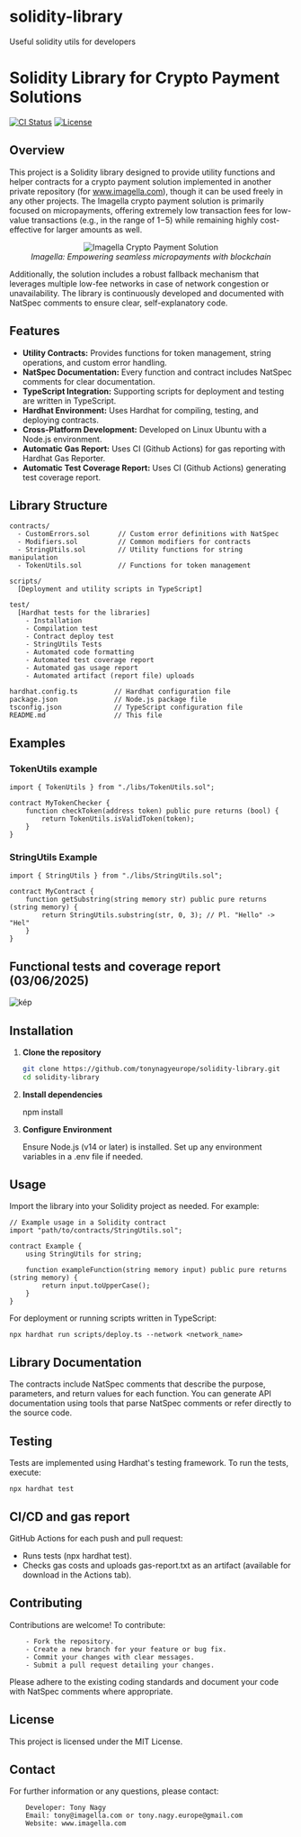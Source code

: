# solidity-library

Useful solidity utils for developers

# Solidity Library for Crypto Payment Solutions

[![CI Status](https://github.com/tonynagyeurope/solidity-library/actions/workflows/setup.yml/badge.svg)](https://github.com/tonynagyeurope/solidity-library/actions)
[![License](https://img.shields.io/badge/license-MIT-blue.svg)](LICENSE)

## Overview

This project is a Solidity library designed to provide utility functions and helper contracts for a crypto payment solution implemented in another private repository (for www.imagella.com), though it can be used freely in any other projects. The Imagella crypto payment solution is primarily focused on micropayments, offering extremely low transaction fees for low-value transactions (e.g., in the range of $1-$5) while remaining highly cost-effective for larger amounts as well.

<div align="center">
  <img src="https://github.com/user-attachments/assets/a50e2b69-b292-4296-9b18-9f05cdd8d890" alt="Imagella Crypto Payment Solution">
  <figcaption><i>Imagella: Empowering seamless micropayments with blockchain</i></figcaption>
</div>

Additionally, the solution includes a robust fallback mechanism that leverages multiple low-fee networks in case of network congestion or unavailability. The library is continuously developed and documented with NatSpec comments to ensure clear, self-explanatory code.

## Features

- **Utility Contracts:** Provides functions for token management, string operations, and custom error handling.
- **NatSpec Documentation:** Every function and contract includes NatSpec comments for clear documentation.
- **TypeScript Integration:** Supporting scripts for deployment and testing are written in TypeScript.
- **Hardhat Environment:** Uses Hardhat for compiling, testing, and deploying contracts.
- **Cross-Platform Development:** Developed on Linux Ubuntu with a Node.js environment.
- **Automatic Gas Report:** Uses CI (Github Actions) for gas reporting with Hardhat Gas Reporter.
- **Automatic Test Coverage Report:** Uses CI (Github Actions) generating test coverage report.

## Library Structure
```
contracts/
  - CustomErrors.sol       // Custom error definitions with NatSpec
  - Modifiers.sol          // Common modifiers for contracts
  - StringUtils.sol        // Utility functions for string manipulation
  - TokenUtils.sol         // Functions for token management

scripts/
  [Deployment and utility scripts in TypeScript]

test/
  [Hardhat tests for the libraries]
    - Installation
    - Compilation test
    - Contract deploy test
    - StringUtils Tests
    - Automated code formatting
    - Automated test coverage report
    - Automated gas usage report
    - Automated artifact (report file) uploads

hardhat.config.ts         // Hardhat configuration file
package.json              // Node.js package file
tsconfig.json             // TypeScript configuration file
README.md                 // This file
```
## Examples

### TokenUtils example

    import { TokenUtils } from "./libs/TokenUtils.sol";
    
    contract MyTokenChecker {
        function checkToken(address token) public pure returns (bool) {
            return TokenUtils.isValidToken(token);
        }
    }

### StringUtils Example

    import { StringUtils } from "./libs/StringUtils.sol";
    
    contract MyContract {
        function getSubstring(string memory str) public pure returns (string memory) {
            return StringUtils.substring(str, 0, 3); // Pl. "Hello" -> "Hel"
        }
    }

## Functional tests and coverage report (03/06/2025)

![kép](https://github.com/user-attachments/assets/d9a021a9-1607-4f21-8769-1641c4922d5b)

## Installation

1. **Clone the repository**

   ```bash
   git clone https://github.com/tonynagyeurope/solidity-library.git
   cd solidity-library

2. **Install dependencies**

    npm install

3. **Configure Environment**

    Ensure Node.js (v14 or later) is installed.
    Set up any environment variables in a .env file if needed.

## Usage

Import the library into your Solidity project as needed. For example:

    // Example usage in a Solidity contract
    import "path/to/contracts/StringUtils.sol";

    contract Example {
        using StringUtils for string;

        function exampleFunction(string memory input) public pure returns (string memory) {
            return input.toUpperCase();
        }
    }

For deployment or running scripts written in TypeScript:

    npx hardhat run scripts/deploy.ts --network <network_name>

## Library Documentation

The contracts include NatSpec comments that describe the purpose, parameters, and return values for each function. You can generate API documentation using tools that parse NatSpec comments or refer directly to the source code.

## Testing

Tests are implemented using Hardhat's testing framework. To run the tests, execute:

    npx hardhat test

## CI/CD and gas report

GitHub Actions for each push and pull request:

  - Runs tests (npx hardhat test).
  - Checks gas costs and uploads gas-report.txt as an artifact (available for download in the Actions tab).

## Contributing

Contributions are welcome! To contribute:
```
    - Fork the repository.
    - Create a new branch for your feature or bug fix.
    - Commit your changes with clear messages.
    - Submit a pull request detailing your changes.
```
Please adhere to the existing coding standards and document your code with NatSpec comments where appropriate.

## License

This project is licensed under the MIT License.

## Contact

For further information or any questions, please contact:
````
    Developer: Tony Nagy
    Email: tony@imagella.com or tony.nagy.europe@gmail.com
    Website: www.imagella.com
````
